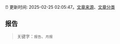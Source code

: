 :alarm_clock: 更新时间: 2025-02-25 02:05:47。[文章来源](/README.md)、[文章分类](/TAGS.md)

## 报告


> 关键字：`报告`、`月报`



